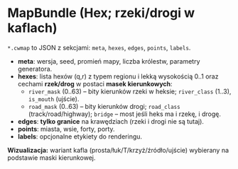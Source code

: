 # MapBundle (Hex; rzeki/drogi w kaflach)

`*.cwmap` to JSON z sekcjami: `meta`, `hexes`, `edges`, `points`, `labels`.

- **meta**: wersja, seed, promień mapy, liczba królestw, parametry generatora.
- **hexes**: lista hexów (q,r) z typem regionu i lekką wysokością 0..1 oraz cechami **rzek/drog** w postaci **masek kierunkowych**:
  - `river_mask` (0..63) – bity kierunków rzeki w heksie; `river_class` (1..3), `is_mouth` (ujście).
  - `road_mask` (0..63) – bity kierunków drogi; `road_class` (track/road/highway); `bridge` – most jeśli heks ma i rzekę, i drogę.
- **edges**: **tylko granice** na krawędziach (rzeki i drogi nie są tutaj).
- **points**: miasta, wsie, forty, porty.
- **labels**: opcjonalne etykiety do renderingu.

**Wizualizacja:** wariant kafla (prosta/łuk/T/krzyż/źródło/ujście) wybierany na podstawie maski kierunkowej.

